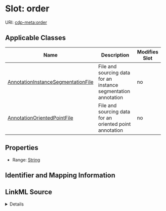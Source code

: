 

# Slot: order

URI: [cdp-meta:order](metadataorder)



<!-- no inheritance hierarchy -->





## Applicable Classes

| Name | Description | Modifies Slot |
| --- | --- | --- |
| [AnnotationInstanceSegmentationFile](AnnotationInstanceSegmentationFile.md) | File and sourcing data for an instance segmentation annotation |  no  |
| [AnnotationOrientedPointFile](AnnotationOrientedPointFile.md) | File and sourcing data for an oriented point annotation |  no  |







## Properties

* Range: [String](String.md)





## Identifier and Mapping Information








## LinkML Source

<details>
```yaml
name: order
alias: order
domain_of:
- AnnotationOrientedPointFile
- AnnotationInstanceSegmentationFile
range: string

```
</details>